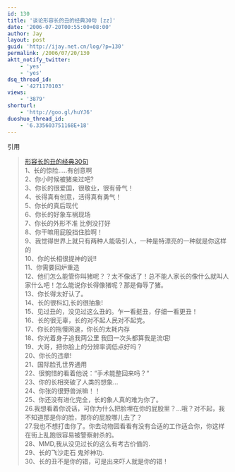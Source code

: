 ```yaml
---
id: 130
title: '谈论形容长的丑的经典30句 [zz]'
date: '2006-07-20T00:55:00+08:00'
author: Jay
layout: post
guid: 'http://ijay.net.cn/log/?p=130'
permalink: /2006/07/20/130
aktt_notify_twitter:
    - 'yes'
    - 'yes'
dsq_thread_id:
    - '4271170103'
views:
    - '3879'
shorturl:
    - 'http://goo.gl/huYJ6'
duoshuo_thread_id:
    - '6.335603751168E+18'
---
```


<p> </p><p>引用 <blockquote><a href="http://timiyang.spaces.msn.com/blog/cns!B67C9B283E26BE9C!190.entry">形容长的丑的经典30句</a><br /><div>1、长的惊险.....有创意啊<br />2、你小时候被猪亲过吧?<br />3、你长的很爱国，很敬业，很有骨气！<br />4、长得真有创意，活得真有勇气！<br />5、你长的真后现代<br />6、你长的好象车祸现场<br />7、你长的外形不准 比例没打好<br />8、你干嘛用屁股挡住脸啊！<br />9、我觉得世界上就只有两种人能吸引人，一种是特漂亮的一种就是你这样的<br />10、你的长相很提神的说!!<br />11、你需要回炉重造<br />12、他们怎么能管你叫猪呢？？太不像话了！总不能人家长的像什么就叫人家什么吧！怎么能说你长得像猪呢？那是侮辱了猪。<br />13、你长得太好认了。<br />14、长的很科幻,长的很抽象!<br />15、见过丑的，没见过这么丑的。乍一看挺丑，仔细一看更丑！<br />16、长的很无辜，长的对不起人民对不起党。<br />17、你长的拖慢网速，你长的太耗内存<br />18、你光着身子追我两公里 我回一次头都算我是流氓!<br />19、大哥，把你脸上的分辨率调低点好吗？<br />20、你长的违章!<br />21、国际脸孔世界通用<br />22、很惋惜的看着他说：“手术能整回来吗？“<br />23、你的长相突破了人类的想象...<br />24、你张的很野兽派嘛！！<br />25、你还没有进化完全，长的象人真的难为你了。<br />26.我想看着你说话，可你为什么把脸埋在你的屁股里？...哦？对不起，我不知道那是你的脸，那你的屁股哪儿去了？<br />27.我也不想打击你了。你去动物园看看有没有合适的工作适合你，你这样在街上乱跑很容易被警察射杀的。<br />28、MMD,我从没见过长的这么有考古价值的.<br />29、长的飞沙走石 鬼斧神功.<br />30、长的丑不是你的错，可是出来吓人就是你的错！</div></blockquote></p>